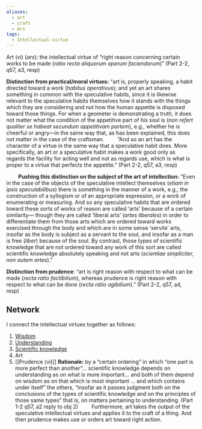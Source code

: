 ```yaml
---
aliases:
  - art
  - craft
  - Ars
tags:
  - Intellectual-virtue
---
```

Art (vi) (*ars*): the intellectual virtue of “right reason concerning certain works to be made (*ratio recta aliquorum operum faciendorum*)” (Part 2-2, q57, a3, resp)

**Distinction from practical/moral virtues:** “art is, properly speaking, a habit directed toward a work (*habitus operativus*); and yet an art shares something in common with the speculative habits, since it is likewise relevant to the speculative habits themselves how it stands with the things which they are considering and not how the human appetite is disposed toward those things. For when a geometer is demonstrating a truth, it does not matter what the condition of the appetitive part of his soul is (*non refert qualiter se habeat secundum appetitivam partem*), e.g., whether he is cheerful or angry—in the same way that, as has been explained, this does not matter in the case of the craftsman. 
$\qquad$”And so an art has the character of a virtue in the same way that a speculative habit does. More specifically, an art or a speculative habit makes a work good only as regards the facility for acting well and not as regards use, which is what is proper to a virtue that perfects the appetite.” (Part 2-2, q57, a3, resp)

$\qquad$**Pushing this distinction on the subject of the art of intellection:** “Even in the case of the objects of the speculative intellect themselves (*etiam in ipsis speculabilibus*) there is something in the manner of a work, e.g., the construction of a syllogism or of an appropriate expression, or a work of enumerating or measuring. And so any speculative habits that are ordered toward these sorts of works of reason are called ‘arts’ because of a certain similarity— though they are called ‘liberal arts’ (*artes liberales*) in order to differentiate them from those arts which are ordered toward works exercised through the body and which are in some sense ‘servile’ arts, insofar as the body is subject as a servant to the soul, and insofar as a man is free (*liber*) because of the soul. By contrast, those types of scientific knowledge that are not ordered toward any work of this sort are called scientific knowledge absolutely speaking and not arts (*scientiae simpliciter, non autem artes*).”

**Distinction from prudence**: “art is right reason with respect to what can be made (*recta ratio factibilium*), whereas prudence is right reason with respect to what can be done (*recta ratio agibilium*).” (Part 2-2, q57, a4, resp)

## Network
I connect the intellectual virtues together as follows:
1. [Wisdom](obsidian://open?vault=Obsidian&file=VGBF%20Network%2FIntellectual%20virtues%2FWisdom%20(vi))
2. [Understanding](obsidian://open?vault=Obsidian&file=VGBF%20Network%2FGifts%2FUnderstanding%20(g)%20(b)%20(vi)%20(vm))
3. [Scientific knowledge](obsidian://open?vault=Obsidian&file=VGBF%20Network%2FIntellectual%20virtues%2FScientific%20knowledge%20(vi))
4. Art
5. [[Prudence (vi)]]
**Rationale:** by a “certain ordering” in which “one part is more perfect than another”… scientific knowledge depends on understanding as on what is more important… and both of them depend on wisdom as on that which is most important … and which contains under itself” the others, “insofar as it passes judgment both on the conclusions of the types of scientific knowledge and on the principles of those same types” that is, on matters pertaining to understanding. (Part 1-2 q57, a2 reply to obj 2)
$\qquad$Furthermore, art takes the output of the speculative intellectual virtues and applies it to the craft of a thing. And then prudence makes use or orders art toward right action.

